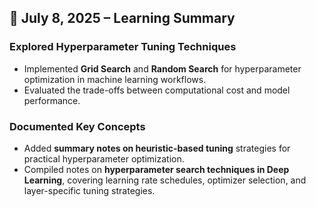 ## 📅 July 8, 2025 – Learning Summary

###  Explored Hyperparameter Tuning Techniques
- Implemented **Grid Search** and **Random Search** for hyperparameter optimization in machine learning workflows.
- Evaluated the trade-offs between computational cost and model performance.

###  Documented Key Concepts
- Added **summary notes on heuristic-based tuning** strategies for practical hyperparameter optimization.
- Compiled notes on **hyperparameter search techniques in Deep Learning**, covering learning rate schedules, optimizer selection, and layer-specific tuning strategies.